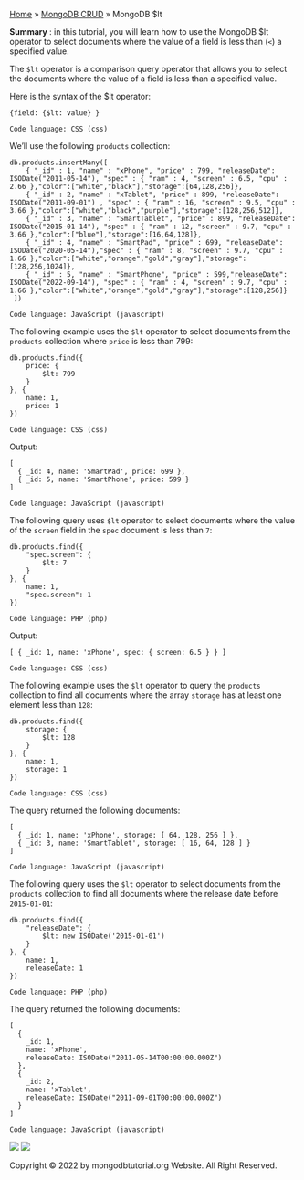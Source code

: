 

[Home](https://www.mongodbtutorial.org/) » [MongoDB
CRUD](https://www.mongodbtutorial.org/mongodb-crud/) » MongoDB $lt



 **Summary** : in this tutorial, you will learn how to use the MongoDB $lt
operator to select documents where the value of a field is less than (`<`) a
specified value.



The `$lt` operator is a comparison query operator that allows you to select
the documents where the value of a field is less than a specified value.



Here is the syntax of the $lt operator:


    
    
    {field: {$lt: value} }
    
    Code language: CSS (css)



We’ll use the following `products` collection:


    
    
    db.products.insertMany([
        { "_id" : 1, "name" : "xPhone", "price" : 799, "releaseDate": ISODate("2011-05-14"), "spec" : { "ram" : 4, "screen" : 6.5, "cpu" : 2.66 },"color":["white","black"],"storage":[64,128,256]},
        { "_id" : 2, "name" : "xTablet", "price" : 899, "releaseDate": ISODate("2011-09-01") , "spec" : { "ram" : 16, "screen" : 9.5, "cpu" : 3.66 },"color":["white","black","purple"],"storage":[128,256,512]},
        { "_id" : 3, "name" : "SmartTablet", "price" : 899, "releaseDate": ISODate("2015-01-14"), "spec" : { "ram" : 12, "screen" : 9.7, "cpu" : 3.66 },"color":["blue"],"storage":[16,64,128]},
        { "_id" : 4, "name" : "SmartPad", "price" : 699, "releaseDate": ISODate("2020-05-14"),"spec" : { "ram" : 8, "screen" : 9.7, "cpu" : 1.66 },"color":["white","orange","gold","gray"],"storage":[128,256,1024]},
        { "_id" : 5, "name" : "SmartPhone", "price" : 599,"releaseDate": ISODate("2022-09-14"), "spec" : { "ram" : 4, "screen" : 9.7, "cpu" : 1.66 },"color":["white","orange","gold","gray"],"storage":[128,256]}
     ])
    
    Code language: JavaScript (javascript)



The following example uses the `$lt` operator to select documents from the
`products` collection where `price` is less than 799:


    
    
    db.products.find({
        price: {
            $lt: 799
        }
    }, {
        name: 1,
        price: 1
    })
    
    Code language: CSS (css)



Output:


    
    
    [
      { _id: 4, name: 'SmartPad', price: 699 },
      { _id: 5, name: 'SmartPhone', price: 599 }
    ]
    
    Code language: JavaScript (javascript)



The following query uses `$lt` operator to select documents where the value of
the `screen` field in the `spec` document is less than `7`:


    
    
    db.products.find({
        "spec.screen": {
            $lt: 7
        }
    }, {
        name: 1,
        "spec.screen": 1
    })
    
    Code language: PHP (php)



Output:


    
    
    [ { _id: 1, name: 'xPhone', spec: { screen: 6.5 } } ]
    
    Code language: CSS (css)



The following example uses the `$lt` operator to query the `products`
collection to find all documents where the array `storage` has at least one
element less than `128`:


    
    
    db.products.find({
        storage: {
            $lt: 128
        }
    }, {
        name: 1,
        storage: 1
    })
    
    Code language: CSS (css)



The query returned the following documents:


    
    
    [
      { _id: 1, name: 'xPhone', storage: [ 64, 128, 256 ] },
      { _id: 3, name: 'SmartTablet', storage: [ 16, 64, 128 ] }
    ]
    
    Code language: JavaScript (javascript)



The following query uses the `$lt` operator to select documents from the
`products` collection to find all documents where the release date before
`2015-01-01`:


    
    
    db.products.find({
        "releaseDate": {
            $lt: new ISODate('2015-01-01')
        }
    }, {
        name: 1,
        releaseDate: 1
    })
    
    Code language: PHP (php)



The query returned the following documents:


    
    
    [
      {
        _id: 1,
        name: 'xPhone',
        releaseDate: ISODate("2011-05-14T00:00:00.000Z")
      },
      {
        _id: 2,
        name: 'xTablet',
        releaseDate: ISODate("2011-09-01T00:00:00.000Z")
      }
    ]
    
    Code language: JavaScript (javascript)

![](https://www.mongodbtutorial.org/wp-content/themes/evolution/img/left.svg)
![](https://www.mongodbtutorial.org/wp-content/themes/evolution/img/right.svg)


Copyright © 2022 by mongodbtutorial.org Website. All Right Reserved.

